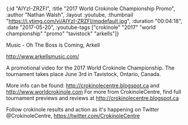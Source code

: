 {:id "AIYzI-ZRZFI",
 :title "2017 World Crokinole Championship Promo",
 :author "Nathan Walsh",
 :layout :youtube,
 :thumbnail "https://i.ytimg.com/vi/AIYzI-ZRZFI/mqdefault.jpg",
 :duration "00:04:18",
 :date "2017-05-20",
 :youtube-tags
 ["crokinole"
  "2017"
  "world championship"
  "promo"
  "tavistock"
  "arkells"]}


Music - Oh The Boss is Coming, Arkell

http://www.arkellsmusic.com/

A promotional video for the 2017 World Crokinole Championship. The tournament takes place June 3rd in Tavistock, Ontario, Canada.

More info can be found: http://crokinolecentre.blogspot.ca and http://www.worldcrokinole.com For more from CrokinoleCentre, find full tournament previews and reviews at http://crokinolecentre.blogspot.ca

Follow crokinole results and action as it's happening on Twitter @CrokinoleCentre, https://twitter.com/CrokinoleCentre
